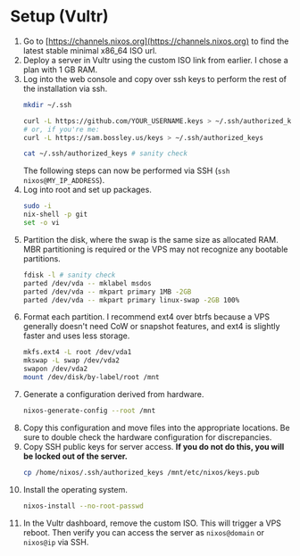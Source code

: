 # Setup (Vultr)

1. Go to [https://channels.nixos.org](https://channels.nixos.org) to find the latest stable minimal x86_64 ISO url.
2. Deploy a server in Vultr using the custom ISO link from earlier. I chose a plan with 1 GB RAM.
3. Log into the web console and copy over ssh keys to perform the rest of the installation via ssh.
    ```sh
    mkdir ~/.ssh

    curl -L https://github.com/YOUR_USERNAME.keys > ~/.ssh/authorized_keys
    # or, if you're me:
    curl -L https://sam.bossley.us/keys > ~/.ssh/authorized_keys

    cat ~/.ssh/authorized_keys # sanity check
    ```
    The following steps can now be performed via SSH (`ssh nixos@MY_IP_ADDRESS`).
4. Log into root and set up packages.
    ```sh
    sudo -i
    nix-shell -p git
    set -o vi
5. Partition the disk, where the swap is the same size as allocated RAM. MBR partitioning is required or the VPS may not recognize any bootable partitions.
    ```sh
    fdisk -l # sanity check
    parted /dev/vda -- mklabel msdos
    parted /dev/vda -- mkpart primary 1MB -2GB
    parted /dev/vda -- mkpart primary linux-swap -2GB 100%
    ```
6. Format each partition. I recommend ext4 over btrfs because a VPS generally doesn't need CoW or snapshot features, and ext4 is slightly faster and uses less storage.
    ```sh
    mkfs.ext4 -L root /dev/vda1
    mkswap -L swap /dev/vda2
    swapon /dev/vda2
    mount /dev/disk/by-label/root /mnt
    ```
7. Generate a configuration derived from hardware.
    ```sh
    nixos-generate-config --root /mnt
    ```
8. Copy this configuration and move files into the appropriate locations. Be sure to double check the hardware configuration for discrepancies.
9. Copy SSH public keys for server access. **If you do not do this, you will be locked out of the server.**
    ```sh
    cp /home/nixos/.ssh/authorized_keys /mnt/etc/nixos/keys.pub
    ```
10. Install the operating system.
    ```sh
    nixos-install --no-root-passwd
    ```
11. In the Vultr dashboard, remove the custom ISO. This will trigger a VPS reboot. Then verify you can access the server as `nixos@domain` or `nixos@ip` via SSH.
